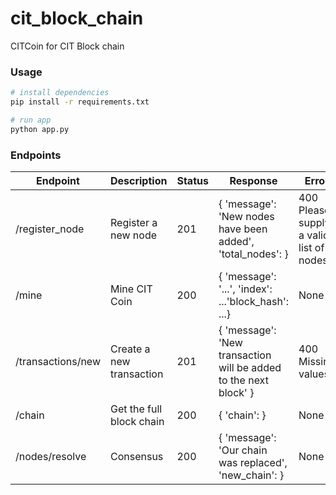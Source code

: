 # cit_block_chain
CITCoin for CIT Block chain


### Usage
```bash
# install dependencies
pip install -r requirements.txt

# run app
python app.py
```

### Endpoints
| Endpoint | Description | Status | Response | Error |
| --- | --- | --- | --- | --- |
|/register_node | Register a new node | 201 | { 'message': 'New nodes have been added', 'total_nodes': <number>} | 400 Please supply a valid list of nodes
|/mine | Mine CIT Coin | 200 | { 'message': '...', 'index': ...'block_hash': <hash>...} | None
|/transactions/new | Create a new transaction | 201 | { 'message': 'New transaction will be added to the next block' } | 400 Missing values
|/chain | Get the full block chain | 200 | { 'chain': <list> } | None
|/nodes/resolve | Consensus | 200 | { 'message': 'Our chain was replaced', 'new_chain': <list> } | None





